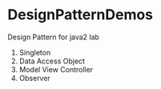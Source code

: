 # DesignPatternDemos
Design Pattern for java2 lab
1. Singleton
2. Data Access Object
3. Model View Controller
4. Observer

